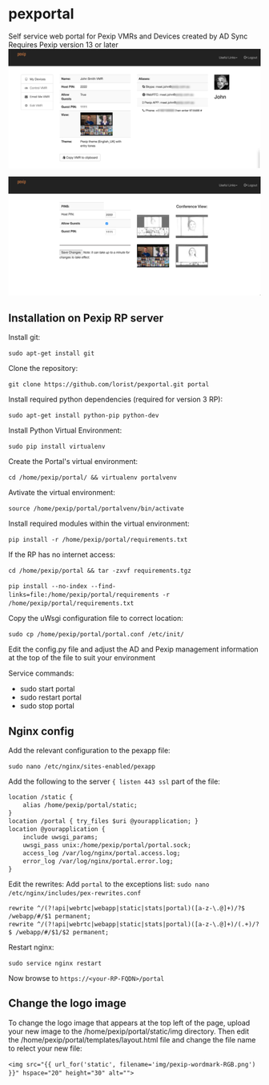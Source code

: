 # pexportal
Self service web portal for Pexip VMRs and Devices created by AD Sync
Requires Pexip version 13 or later
![alt tag](https://raw.githubusercontent.com/lorist/pexportal/master/portal-user.png)

![alt tag](https://raw.githubusercontent.com/lorist/pexportal/master/portal-edit.png)


## Installation on Pexip RP server

Install git:

`sudo apt-get install git`

Clone the repository:

`git clone https://github.com/lorist/pexportal.git portal`

Install required python dependencies (required for version 3 RP):

`sudo apt-get install python-pip python-dev`

Install Python Virtual Environment:

`sudo pip install virtualenv`

Create the Portal's virtual environment:

`cd /home/pexip/portal/ && virtualenv portalvenv`

Avtivate the virtual environment:

`source /home/pexip/portal/portalvenv/bin/activate`

Install required modules within the virtual environment:

`pip install -r /home/pexip/portal/requirements.txt`

If the RP has no internet access:

`cd /home/pexip/portal && tar -zxvf requirements.tgz`

`pip install --no-index --find-links=file:/home/pexip/portal/requirements -r /home/pexip/portal/requirements.txt`

Copy the uWsgi configuration file to correct location:

`sudo cp /home/pexip/portal/portal.conf /etc/init/`

Edit the config.py file and adjust the AD and Pexip management information at the top of the file to suit your environment


Service commands:
* sudo start portal
* sudo restart portal
* sudo stop portal

## Nginx config

Add the relevant configuration to the pexapp file:

`sudo nano /etc/nginx/sites-enabled/pexapp`

Add the following to the server `{ listen 443 ssl` part of the file:

    location /static {
        alias /home/pexip/portal/static;
    }
    location /portal { try_files $uri @yourapplication; }
    location @yourapplication {
        include uwsgi_params;
        uwsgi_pass unix:/home/pexip/portal/portal.sock;
        access_log /var/log/nginx/portal.access.log;
        error_log /var/log/nginx/portal.error.log;
    }

Edit the rewrites:
Add `portal` to the exceptions list:
`sudo nano /etc/nginx/includes/pex-rewrites.conf`

```
rewrite ^/(?!api|webrtc|webapp|static|stats|portal)([a-z-\.@]+)/?$ /webapp/#/$1 permanent;
rewrite ^/(?!api|webrtc|webapp|static|stats|portal)([a-z-\.@]+)/(.+)/?$ /webapp/#/$1/$2 permanent;
```

Restart nginx:

`sudo service nginx restart`

Now browse to `https://<your-RP-FQDN>/portal`

## Change the logo image


To change the logo image that appears at the top left of the page, upload your new image to the /home/pexip/portal/static/img directory. Then edit the /home/pexip/portal/templates/layout.html file and change the file name to relect your new file:

`<img src="{{ url_for('static', filename='img/pexip-wordmark-RGB.png') }}" hspace="20" height="30" alt="">`

